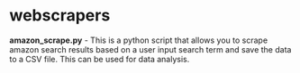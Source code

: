 # webscrapers

**amazon_scrape.py** - This is a python script that allows you to scrape amazon search results based on a user input search term and save the data to a CSV file. This can be used for data analysis.
